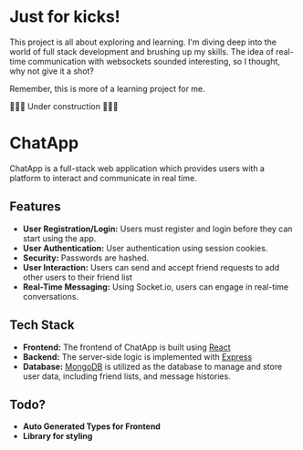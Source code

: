# Just for kicks!

This project is all about exploring and learning. I'm diving deep into the world of full stack development and brushing up my skills.
The idea of real-time communication with websockets sounded interesting, so I thought, why not give it a shot?

Remember, this is more of a learning project for me.

🚧🚧🚧 Under construction 🚧🚧🚧

# ChatApp

ChatApp is a full-stack web application which provides users with a platform to interact and communicate in real time.

## Features

- **User Registration/Login:** Users must register and login before they can start using the app.
- **User Authentication:** User authentication using session cookies.
- **Security:** Passwords are hashed.
- **User Interaction:** Users can send and accept friend requests to add other users to their friend list
- **Real-Time Messaging:** Using Socket.io, users can engage in real-time conversations.

## Tech Stack

- **Frontend:** The frontend of ChatApp is built using [React](https://reactjs.org/)
- **Backend:** The server-side logic is implemented with [Express](https://expressjs.com/)
- **Database:** [MongoDB](https://www.mongodb.com/) is utilized as the database to manage and store user data, including friend lists, and message histories.

## Todo?
- **Auto Generated Types for Frontend**
- **Library for styling**
